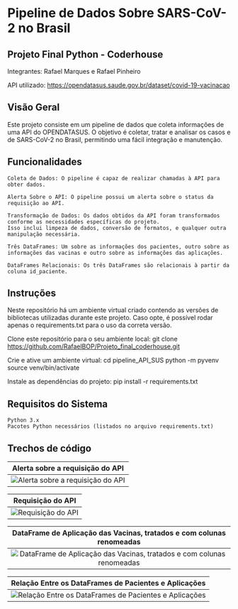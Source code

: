 # Pipeline de Dados Sobre SARS-CoV-2 no Brasil

## Projeto Final Python - Coderhouse

Integrantes:
Rafael Marques e Rafael Pinheiro

API utilizado:
https://opendatasus.saude.gov.br/dataset/covid-19-vacinacao

## Visão Geral

Este projeto consiste em um pipeline de dados que coleta informações de uma API do OPENDATASUS. O objetivo é coletar, tratar e analisar os casos e de SARS-CoV-2 no Brasil, permitindo uma fácil integração e manutenção.


## Funcionalidades

    Coleta de Dados: O pipeline é capaz de realizar chamadas à API para obter dados.

    Alerta Sobre o API: O pipeline possui um alerta sobre o status da requisição ao API.

    Transformação de Dados: Os dados obtidos da API foram transformados conforme as necessidades específicas do projeto. 
    Isso inclui limpeza de dados, conversão de formatos, e qualquer outra manipulação necessária.

    Três DataFrames: Um sobre as informações dos pacientes, outro sobre as informações das vacinas e outro sobre as informações das aplicações.

    DataFrames Relacionais: Os três DataFrames são relacionais à partir da coluna id_paciente.


## Instruções

Neste repositório há um ambiente virtual criado contendo as versões de bibliotecas utilizadas durante este projeto.
Caso opte, é possível rodar apenas o requirements.txt para o uso da correta versão.

Clone este repositório para o seu ambiente local:
git clone https://github.com/RafaelBOP/Projeto_final_coderhouse.git

Crie e ative um ambiente virtual:
cd pipeline_API_SUS
python -m pyvenv
source venv/bin/activate

Instale as dependências do projeto:
pip install -r requirements.txt

## Requisitos do Sistema
    Python 3.x
    Pacotes Python necessários (listados no arquivo requirements.txt)

## Trechos de código
| Alerta sobre a requisição do API |
|:---------------------:|
| ![Alerta sobre a requisição do API](https://github.com/RafaelBOP/Projeto_final_coderhouse/assets/98050820/8bdd6b0e-0505-4e6e-a2a4-f981a0d00d97)|

| Requisição do API |
|:---------------------:|
|![Requisição do API](https://github.com/RafaelBOP/Projeto_final_coderhouse/assets/98050820/2974300d-57a1-476a-a175-0dc690b5adbb)|

| DataFrame de Aplicação das Vacinas, tratados e com colunas renomeadas |
|:---------------------:|
|![DataFrame de Aplicação das Vacinas, tratados e com colunas renomeadas](https://github.com/RafaelBOP/Projeto_final_coderhouse/assets/98050820/24f9fba8-7668-4307-aa01-54dc950d3fe9)|

| Relação Entre os DataFrames de Pacientes e Aplicações |
|:---------------------:|
|![Relação Entre os DataFrames de Pacientes e Aplicações](https://github.com/RafaelBOP/Projeto_final_coderhouse/assets/98050820/df2a75fd-ea9f-4cf8-8379-8dbf7f78e154)|

